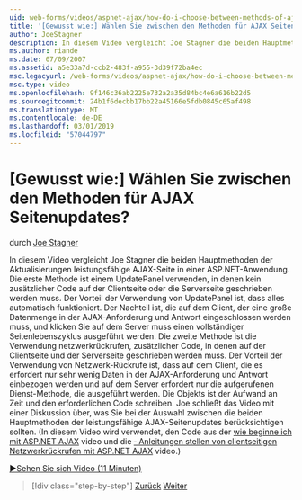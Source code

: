 ```yaml
---
uid: web-forms/videos/aspnet-ajax/how-do-i-choose-between-methods-of-ajax-page-updates
title: '[Gewusst wie:] Wählen Sie zwischen den Methoden für AJAX Seitenupdates? | Microsoft-Dokumentation'
author: JoeStagner
description: In diesem Video vergleicht Joe Stagner die beiden Hauptmethoden der Aktualisierungen leistungsfähige AJAX-Seite in einer ASP.NET-Anwendung. Die erste Methode ist ein Benutzerprofil-Datenträger verwenden...
ms.author: riande
ms.date: 07/09/2007
ms.assetid: a5e33a7d-ccb2-483f-a955-3d39f72ba4ec
msc.legacyurl: /web-forms/videos/aspnet-ajax/how-do-i-choose-between-methods-of-ajax-page-updates
msc.type: video
ms.openlocfilehash: 9f146c36ab2225e732a2a35d84bc4e6a616b22d5
ms.sourcegitcommit: 24b1f6decbb17bb22a45166e5fdb0845c65af498
ms.translationtype: MT
ms.contentlocale: de-DE
ms.lasthandoff: 03/01/2019
ms.locfileid: "57044797"
---
```

<a name="how-do-i-choose-between-methods-of-ajax-page-updates"></a>[Gewusst wie:] Wählen Sie zwischen den Methoden für AJAX Seitenupdates?
====================
durch [Joe Stagner](https://github.com/JoeStagner)

In diesem Video vergleicht Joe Stagner die beiden Hauptmethoden der Aktualisierungen leistungsfähige AJAX-Seite in einer ASP.NET-Anwendung. Die erste Methode ist einem UpdatePanel verwenden, in denen kein zusätzlicher Code auf der Clientseite oder die Serverseite geschrieben werden muss. Der Vorteil der Verwendung von UpdatePanel ist, dass alles automatisch funktioniert. Der Nachteil ist, die auf dem Client, der eine große Datenmenge in der AJAX-Anforderung und Antwort eingeschlossen werden muss, und klicken Sie auf dem Server muss einen vollständiger Seitenlebenszyklus ausgeführt werden. Die zweite Methode ist die Verwendung netzwerkrückrufen, zusätzlicher Code, in denen auf der Clientseite und der Serverseite geschrieben werden muss. Der Vorteil der Verwendung von Netzwerk-Rückrufe ist, dass auf dem Client, die es erfordert nur sehr wenig Daten in der AJAX-Anforderung und Antwort einbezogen werden und auf dem Server erfordert nur die aufgerufenen Dienst-Methode, die ausgeführt werden. Die Objekts ist der Aufwand an Zeit und den erforderlichen Code schreiben. Joe schließt das Video mit einer Diskussion über, was Sie bei der Auswahl zwischen die beiden Hauptmethoden der leistungsfähige AJAX-Seitenupdates berücksichtigen sollten. (In diesem Video wird verwendet, den Code aus der [wie beginne ich mit ASP.NET AJAX](how-do-i-get-started-with-aspnet-ajax.md) video und die [‑ Anleitungen stellen von clientseitigen Netzwerkrückrufen mit ASP.NET AJAX](how-do-i-make-client-side-network-callbacks-with-aspnet-ajax.md) video.)

[&#9654;Sehen Sie sich Video (11 Minuten)](https://channel9.msdn.com/Blogs/ASP-NET-Site-Videos/how-do-i-choose-between-methods-of-ajax-page-updates)

> [!div class="step-by-step"]
> [Zurück](how-do-i-update-multiple-regions-of-a-page-with-aspnet-ajax.md)
> [Weiter](how-do-i-use-other-javascript-user-interface-libraries-with-aspnet-ajax.md)
